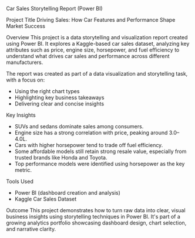 Car Sales Storytelling Report (Power BI)

Project Title
Driving Sales: How Car Features and Performance Shape Market Success

Overview
This project is a data storytelling and visualization report created using Power BI. It explores a Kaggle-based car sales dataset, analyzing key attributes such as price, engine size, horsepower, and fuel efficiency to understand what drives car sales and performance across different manufacturers.

The report was created as part of a data visualization and storytelling task, with a focus on:
- Using the right chart types
- Highlighting key business takeaways
- Delivering clear and concise insights

Key Insights
- SUVs and sedans dominate sales among consumers.
- Engine size has a strong correlation with price, peaking around 3.0–4.0L.
- Cars with higher horsepower tend to trade off fuel efficiency.
- Some affordable models still retain strong resale value, especially from trusted brands like Honda and Toyota.
- Top performance models were identified using horsepower as the key metric.

Tools Used
- Power BI (dashboard creation and analysis)
- Kaggle Car Sales Dataset

Outcome
This project demonstrates how to turn raw data into clear, visual business insights using storytelling techniques in Power BI. It's part of a growing analytics portfolio showcasing dashboard design, chart selection, and narrative clarity.
